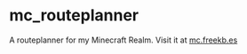 # mc_routeplanner
A routeplanner for my Minecraft Realm. Visit it at [mc.freekb.es](https://mc.freekb.es/)
